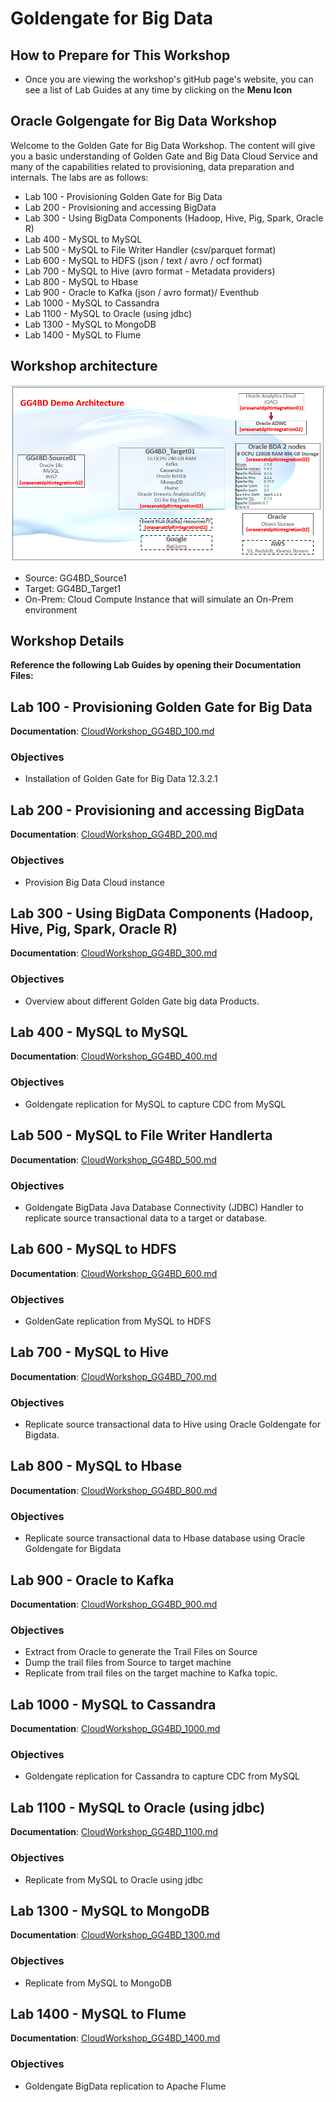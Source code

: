 # Goldengate for Big Data


## How to Prepare for This Workshop 

- Once you are viewing the workshop's gitHub page's website, you can see a list of Lab Guides at any time by clicking on the **Menu Icon**

## Oracle Golgengate for Big Data Workshop

Welcome to the Golden Gate for Big Data Workshop. The content will give you a basic understanding of Golden Gate and Big Data Cloud Service and many of the capabilities related to provisioning, data preparation and internals.  The labs are as follows:
-  Lab 100 - Provisioning Golden Gate for Big Data
-  Lab 200 - Provisioning and accessing BigData
-  Lab 300 - Using BigData Components (Hadoop, Hive, Pig, Spark, Oracle R)
-  Lab 400 - MySQL to MySQL
-  Lab 500 - MySQL to File Writer Handler (csv/parquet format)
-  Lab 600 - MySQL to HDFS (json / text / avro / ocf format)
-  Lab 700 - MySQL to Hive (avro format - Metadata providers)
-  Lab 800 - MySQL to Hbase
-  Lab 900 - Oracle to Kafka (json / avro format)/ Eventhub
-  Lab 1000 - MySQL to Cassandra
-  Lab 1100 - MySQL to Oracle (using jdbc)
-  Lab 1300 - MySQL to MongoDB
-  Lab 1400 - MySQL to Flume


## Workshop architecture
![](images/Common/General/gg4bd_demo_architecture.png) 

- Source: GG4BD_Source1
- Target: GG4BD_Target1
- On-Prem: Cloud Compute Instance that will simulate an On-Prem environment


## Workshop Details

**Reference the following Lab Guides by opening their Documentation Files:**

## Lab 100 - Provisioning Golden Gate for Big Data

**Documentation**: [CloudWorkshop\_GG4BD\_100.md](CloudWorkshop\_GG4BD\_100.md)

### Objectives

-   Installation of Golden Gate for Big Data 12.3.2.1

## Lab 200 - Provisioning and accessing BigData

**Documentation**: [CloudWorkshop\_GG4BD\_200.md](CloudWorkshop_GG4BD_200.md)

### Objectives
- Provision Big Data Cloud instance

## Lab 300 - Using BigData Components (Hadoop, Hive, Pig, Spark, Oracle R)

**Documentation**: [CloudWorkshop\_GG4BD\_300.md](CloudWorkshop\_GG4BD\_300.md)

### Objectives
-	Overview about different Golden Gate big data Products.

## Lab 400 - MySQL to MySQL

**Documentation**: [CloudWorkshop\_GG4BD\_400.md](CloudWorkshop\_GG4BD\_400.md)

### Objectives
-   Goldengate replication for MySQL to capture CDC from MySQL

## Lab 500 - MySQL to File Writer Handlerta

**Documentation**: [CloudWorkshop\_GG4BD\_500.md](CloudWorkshop\_GG4BD\_500.md)

### Objectives
-   Goldengate BigData Java Database Connectivity (JDBC) Handler to replicate source transactional data to a target or database.

## Lab 600 - MySQL to HDFS

**Documentation**: [CloudWorkshop\_GG4BD\_600.md](CloudWorkshop\_GG4BD\_600.md)

### Objectives
-   GoldenGate replication from MySQL to HDFS

## Lab 700 - MySQL to Hive

**Documentation**: [CloudWorkshop\_GG4BD\_700.md](CloudWorkshop\_GG4BD\_700.md)

### Objectives
- Replicate source transactional data to Hive using Oracle Goldengate for Bigdata.

## Lab 800 - MySQL to Hbase

**Documentation**: [CloudWorkshop\_GG4BD\_800.md](CloudWorkshop\_GG4BD\_800.md)

### Objectives
-   Replicate source transactional data to Hbase database using Oracle Goldengate for Bigdata

## Lab 900 - Oracle to Kafka

**Documentation**: [CloudWorkshop\_GG4BD\_900.md](CloudWorkshop\_GG4BD\_900.md)

### Objectives
-   Extract from Oracle to generate the Trail Files on Source
-   Dump the trail files from Source to target machine
-   Replicate from trail files on the target machine to Kafka topic.


## Lab 1000 - MySQL to Cassandra

**Documentation**: [CloudWorkshop\_GG4BD\_1000.md](CloudWorkshop\_GG4BD\_1000.md)

### Objectives
-   Goldengate replication for Cassandra to capture CDC from MySQL

## Lab 1100 - MySQL to Oracle (using jdbc)

**Documentation**: [CloudWorkshop\_GG4BD\_1100.md](CloudWorkshop\_GG4BD\_1100.md)

### Objectives
-   Replicate from MySQL to Oracle using jdbc

## Lab 1300 - MySQL to MongoDB

**Documentation**: [CloudWorkshop\_GG4BD\_1300.md](CloudWorkshop\_GG4BD\_1300.md)

### Objectives
-   Replicate from MySQL to MongoDB

## Lab 1400 - MySQL to Flume

**Documentation**: [CloudWorkshop\_GG4BD\_1400.md](CloudWorkshop\_GG4BD\_1400.md)

### Objectives
-   Goldengate BigData replication to Apache Flume


